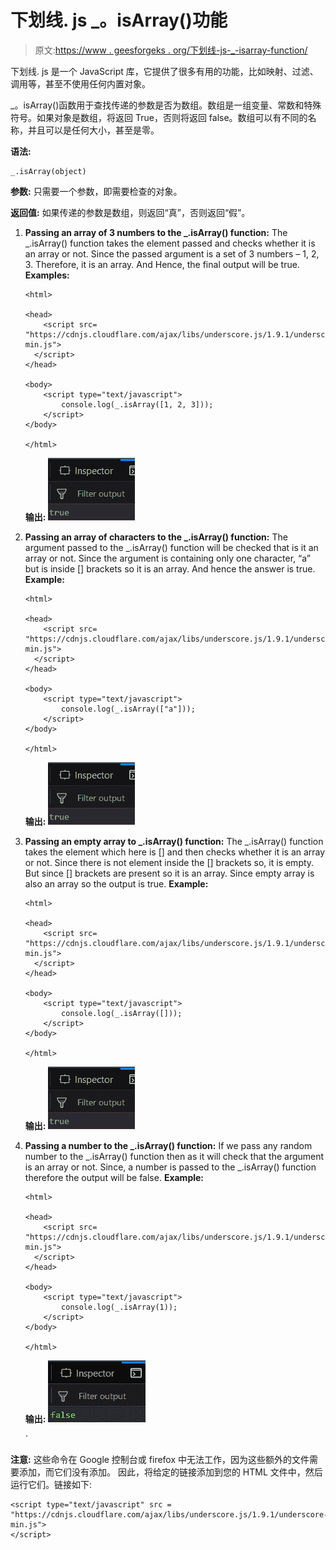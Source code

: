 # 下划线. js _。isArray()功能

> 原文:[https://www . geesforgeks . org/下划线-js-_-isarray-function/](https://www.geeksforgeeks.org/underscore-js-_-isarray-function/)

下划线. js 是一个 JavaScript 库，它提供了很多有用的功能，比如映射、过滤、调用等，甚至不使用任何内置对象。

_。isArray()函数用于查找传递的参数是否为数组。数组是一组变量、常数和特殊符号。如果对象是数组，将返回 True，否则将返回 false。数组可以有不同的名称，并且可以是任何大小，甚至是零。

**语法:**

```
_.isArray(object)
```

**参数:**
只需要一个参数，即需要检查的对象。

**返回值:**
如果传递的参数是数组，则返回“真”，否则返回“假”。

1.  **Passing an array of 3 numbers to the _.isArray() function:**
    The _.isArray() function takes the element passed and checks whether it is an array or not. Since the passed argument is a set of 3 numbers – 1, 2, 3\. Therefore, it is an array. And Hence, the final output will be true.
    **Examples:**

    ```
    <html>

    <head>
        <script src=
    "https://cdnjs.cloudflare.com/ajax/libs/underscore.js/1.9.1/underscore-min.js">
      </script>
    </head>

    <body>
        <script type="text/javascript">
            console.log(_.isArray([1, 2, 3]));
        </script>
    </body>

    </html>
    ```

    **输出:**
    ![](img/ac8b0c488ea2120ae4940620781cea87.png)

2.  **Passing an array of characters to the _.isArray() function:**
    The argument passed to the _.isArray() function will be checked that is it an array or not. Since the argument is containing only one character, “a” but is inside [] brackets so it is an array. And hence the answer is true.
    **Example:**

    ```
    <html>

    <head>
        <script src=
    "https://cdnjs.cloudflare.com/ajax/libs/underscore.js/1.9.1/underscore-min.js">
      </script>
    </head>

    <body>
        <script type="text/javascript">
            console.log(_.isArray(["a"]));
        </script>
    </body>

    </html>
    ```

    **输出:**
    ![](img/ac8b0c488ea2120ae4940620781cea87.png)

3.  **Passing an empty array to _.isArray() function:**
    The _.isArray() function takes the element which here is [] and then checks whether it is an array or not. Since there is not element inside the [] brackets so, it is empty. But since [] brackets are present so it is an array. Since empty array is also an array so the output is true.
    **Example:**

    ```
    <html>

    <head>
        <script src=
    "https://cdnjs.cloudflare.com/ajax/libs/underscore.js/1.9.1/underscore-min.js">
      </script>
    </head>

    <body>
        <script type="text/javascript">
            console.log(_.isArray([]));
        </script>
    </body>

    </html>
    ```

    **输出:**
    ![](img/ac8b0c488ea2120ae4940620781cea87.png)

4.  **Passing a number to the _.isArray() function:**
    If we pass any random number to the _.isArray() function then as it will check that the argument is an array or not. Since, a number is passed to the _.isArray() function therefore the output will be false.
    **Example:**

    ```
    <html>

    <head>
        <script src=
    "https://cdnjs.cloudflare.com/ajax/libs/underscore.js/1.9.1/underscore-min.js">
      </script>
    </head>

    <body>
        <script type="text/javascript">
            console.log(_.isArray(1));
        </script>
    </body>

    </html>
    ```

    **输出:**
    ![](img/c9f4eb55364a488f60fb6c2ded5b9036.png)

    `

**注意:**
这些命令在 Google 控制台或 firefox 中无法工作，因为这些额外的文件需要添加，而它们没有添加。
因此，将给定的链接添加到您的 HTML 文件中，然后运行它们。链接如下:

```
<script type="text/javascript" src =
"https://cdnjs.cloudflare.com/ajax/libs/underscore.js/1.9.1/underscore-min.js">
</script>
```